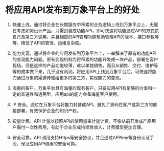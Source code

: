 # 将应用API发布到万象平台上的好处
1. 快速上线。通过将企业在长期服务中积累的业务逻辑上线到万象平台上，无需在考虑如何设计产品，只需封装成功能API，即可快速将功能通过API的方式供自己及第三方调用，并且相应的API管理功能帮助管理API的版本、接口参数等等，降低了API的管理、运维复杂度。 

2. 能力变现。通过将企业的应用发布到万象平台上，一举解决了原有的功能API的变现能力问题。原有变现机制为将积累的功能开发成一块产品，部署在客户现场，但是这样的产品功能较薄，难以单独销售，而且从销售、交付、维护等等的成本做下来，几乎没有利润。将应用API上线到万象平台后，可快速将能力通过万象的渠道传递给更多的第三方，实现能力的变现。 

3. 海量的客户。万象平台具有海量的现有客户，只要应用API有足够的价值和一定的普遍性和通用型，应用api的能力会备海量客户使用。 

4. IP 安全。通过在万象平台将能力封装成API，避免了源码在客户或第三方的直接部署，有效保护企业的知识产权。 

5. 按量计费。API 计量以按照API的使用量来计量计费，不像从前开发成产品用户需付一次性费用，有助于企业形成持续性收入，计费模型更加合理。 

6. 安全可靠。API 调用支持Https等安全协议，并且通过APPkey等身份认证手段，保证应用API调用的安全可靠。
